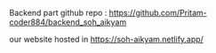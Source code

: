 Backend part github repo : https://github.com/Pritam-coder884/backend_soh_aikyam


our website hosted in https://soh-aikyam.netlify.app/
